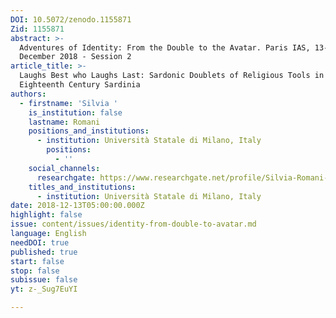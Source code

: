 ```yaml
---
DOI: 10.5072/zenodo.1155871
Zid: 1155871
abstract: >-
  Adventures of Identity: From the Double to the Avatar. Paris IAS, 13-14
  December 2018 - Session 2
article_title: >-
  Laughs Best who Laughs Last: Sardonic Doublets of Religious Tools in
  Eighteenth Century Sardinia
authors:
  - firstname: 'Silvia '
    is_institution: false
    lastname: Romani
    positions_and_institutions:
      - institution: Università Statale di Milano, Italy
        positions:
          - ''
    social_channels:
      researchgate: https://www.researchgate.net/profile/Silvia-Romani-2
    titles_and_institutions:
      - institution: Università Statale di Milano, Italy
date: 2018-12-13T05:00:00.000Z
highlight: false
issue: content/issues/identity-from-double-to-avatar.md
language: English
needDOI: true
published: true
start: false
stop: false
subissue: false
yt: z-_Sug7EuYI

---
```


<Youtube yt="z-_Sug7EuYI" caption="Laughs Best who Laughs Last: Sardonic Doublets of Religious Tools in Eighteenth Century Sardinia"></Youtube>